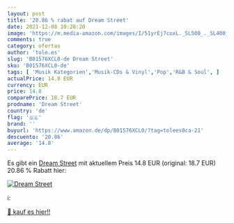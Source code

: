 ```yaml
---
layout: post
title: '20.86 % rabat auf Dream Street'
date: 2021-12-08 10:28:20
image: 'https://m.media-amazon.com/images/I/51yrEj7coxL._SL500_._SL400_.jpg'
comments: true
category: ofertas
author: 'tole.es'
slug: 'B01576XCL0-de Dream Street'
sku: 'B01576XCL0-de'
tags: [ 'Musik Kategorien','Musik-CDs & Vinyl','Pop','R&B & Soul', ]
actualPrice: 14.8 EUR
currency: EUR
price: 14.8
comparePrice: 18.7 EUR
prodname: 'Dream Street'
country: 'de'
flag: '🇩🇪'
brand: ''
buyurl: 'https://www.amazon.de/dp/B01576XCL0/?tag=tolees0ca-21'
descuento: '20.86'
average: '14.8'
---
```


Es gibt ein [Dream Street](https://www.amazon.de/dp/B01576XCL0/?tag=tolees0ca-21) mit aktuellem Preis 14.8 EUR (original: 18.7 EUR) 20.86 % Rabatt hier:

[![Dream Street](https://m.media-amazon.com/images/I/51yrEj7coxL._SL500_._SL400_.jpg)](https://www.amazon.de/dp/B01576XCL0/?tag=tolees0ca-21)

ℹ️:


[🛒 kauf es hier!!](https://www.amazon.de/dp/B01576XCL0/?tag=tolees0ca-21)
